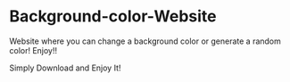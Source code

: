 # Background-color-Website
Website where you can change a background color or generate a random color!
Enjoy!!

Simply Download and Enjoy It!
